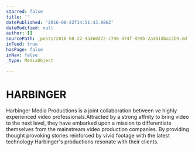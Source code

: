```yaml
---
starred: false
title: ''
datePublished: '2016-08-22T14:51:43.986Z'
dateModified: null
author: []
sourcePath: _posts/2016-08-22-9a360d72-c796-474f-899b-2a401dba12b9.md
inFeed: true
hasPage: false
inNav: false
_type: MediaObject

---
```

# HARBINGER 

Harbinger Media Productions is a joint collaboration between ve highly experienced video professionals.Attracted by a strong affnity to bring video to the next level, they have embarked upon a mission to differentiate themselves from the mainstream video production companies. By providing thought provoking stories reinforced by vivid footage with the latest technology Harbinger's productions resonate with their clients.